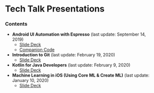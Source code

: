 # Tech Talk Presentations

### Contents
* **Android UI Automation with Espresso** (last update: September 14, 2019)
  * [Slide Deck](https://github.com/jerielng/presentations/blob/master/Android%20UI%20Automation%20with%20Espresso.pdf)
  * [Companion Code](https://github.com/jerielng/espresso-demo)
* **Introduction to Git** (last update: February 19, 2020)
  * [Slide Deck](https://github.com/jerielng/presentations/blob/master/Introduction%20to%20Git.pdf)
* **Kotlin for Java Developers** (last update: February 9, 2020)
  * [Slide Deck](https://github.com/jerielng/presentations/blob/master/Kotlin%20for%20Java%20Developers.pdf)
* **Machine Learning in iOS (Using Core ML & Create ML)** (last update: January 10, 2020)
  * [Slide Deck](https://github.com/jerielng/presentations/blob/master/Machine%20Learning%20in%20iOS%20(Using%20Core%20ML%20%26%20Create%20ML).pdf)
